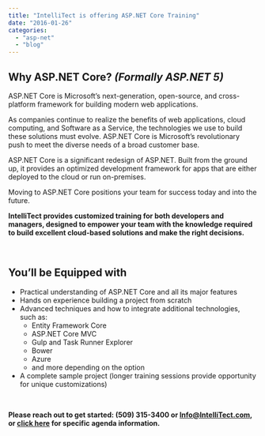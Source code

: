 ```yaml
---
title: "IntelliTect is offering ASP.NET Core Training"
date: "2016-01-26"
categories: 
  - "asp-net"
  - "blog"
---
```


## Why ASP.NET Core? _(Formally ASP.NET 5)_

ASP.NET Core is Microsoft’s next-generation, open-source, and cross-platform framework for building modern web applications.

As companies continue to realize the benefits of web applications, cloud computing, and Software as a Service, the technologies we use to build these solutions must evolve. ASP.NET Core is Microsoft’s revolutionary push to meet the diverse needs of a broad customer base.

ASP.NET Core is a significant redesign of ASP.NET. Built from the ground up, it provides an optimized development framework for apps that are either deployed to the cloud or run on-premises.

Moving to ASP.NET Core positions your team for success today and into the future.

**IntelliTect provides customized training for both developers and managers, designed to empower your team with the knowledge required to build excellent cloud-based solutions and make the right decisions.**

 

## You’ll be Equipped with

- Practical understanding of ASP.NET Core and all its major features
- Hands on experience building a project from scratch
- Advanced techniques and how to integrate additional technologies, such as:
    - Entity Framework Core
    - ASP.NET Core MVC
    - Gulp and Task Runner Explorer
    - Bower
    - Azure
    - and more depending on the option
- A complete sample project (longer training sessions provide opportunity for unique customizations)

 

**Please reach out to get started: (509) 315-3400 or [Info@IntelliTect.com](mailto:Info@IntelliTect.com), or [click here](https://intellitect.com/intellitect-is-offering-asp-net-core-training/) for specific agenda information.**
